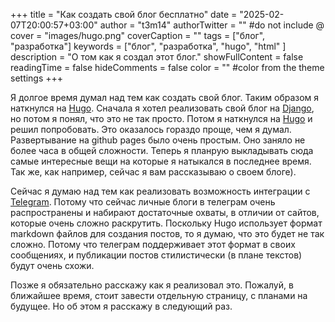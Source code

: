 +++
title = "Как создать свой блог бесплатно"
date = "2025-02-07T20:00:57+03:00"
author = "t3m14"
authorTwitter = "" #do not include @
cover = "images/hugo.png"
coverCaption = ""
tags = ["блог", "разработка"]
keywords = ["блог", "разработка", "hugo", "html" ]
description = "О том как я создал этот блог."
showFullContent = false
readingTime = false
hideComments = false
color = "" #color from the theme settings
+++

Я долгое время думал над тем как создать свой блог. Таким образом я наткнулся на [Hugo](https://gohugo.io/). Сначала я хотел реализовать свой блог на [Django](https://www.djangoproject.com/), но потом я понял, что это не так просто. Потом я наткнулся на [Hugo](https://gohugo.io/) и решил попробовать. Это оказалось гораздо проще, чем я думал. Развертывание на github pages было очень простым. Оно заняло не более часа в общей сложности. Теперь я планрую выкладывать сюда самые интересные вещи на которые я натыкался в последнее время. Так же, как например, сейчас я вам рассказываю о своем блоге). 

Сейчас я думаю  над тем как реализовать возможность интеграции с [Telegram](https://telegram.org/). Потому что сейчас личные блоги в телеграм очень распространены и набирают достаточные охваты, в отличии от сайтов, которые очень сложно раскрутить. Поскольку Hugo использует формат markdown файлов для создания постов, то я думаю, что это будет не так сложно. Потому что телеграм поддерживает этот формат в своих сообщениях, и публикации постов стилистически (в плане текстов) будут очень схожи.

Позже я обязательно расскажу как я реализовал это. Пожалуй, в ближайшее время, стоит завести отдельную страницу, с планами на будущее. Но об этом я расскажу в следующий раз.
